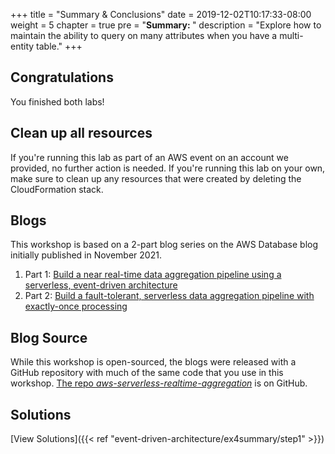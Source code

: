+++
title = "Summary & Conclusions"
date = 2019-12-02T10:17:33-08:00
weight = 5
chapter = true
pre = "<b>Summary: </b>"
description = "Explore how to maintain the ability to query on many attributes when you have a multi-entity table."
+++

## Congratulations
You finished both labs!

## Clean up all resources
If you're running this lab as part of an AWS event on an account we provided, no further action is needed. If you're running this lab on your own, make sure to clean up any resources that were created by deleting the CloudFormation stack.

## Blogs

This workshop is based on a 2-part blog series on the AWS Database blog initially published in November 2021.

1. Part 1: [Build a near real-time data aggregation pipeline using a serverless, event-driven architecture](https://aws.amazon.com/blogs/database/build-a-near-real-time-data-aggregation-pipeline-using-a-serverless-event-driven-architecture/)
2. Part 2: [Build a fault-tolerant, serverless data aggregation pipeline with exactly-once processing](https://aws.amazon.com/blogs/database/build-a-fault-tolerant-serverless-data-aggregation-pipeline-with-exactly-once-processing/)

## Blog Source

While this workshop is open-sourced, the blogs were released with a GitHub repository with much of the same code that you use in this workshop. [The repo *aws-serverless-realtime-aggregation*](https://github.com/aws-samples/aws-serverless-realtime-aggregation) is on GitHub.

## Solutions

[View Solutions]({{< ref "event-driven-architecture/ex4summary/step1" >}})
